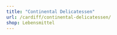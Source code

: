 ```yaml
---
title: "Continental Delicatessen"
url: /cardiff/continental-delicatessen/
shop: Lebensmittel
---
```

